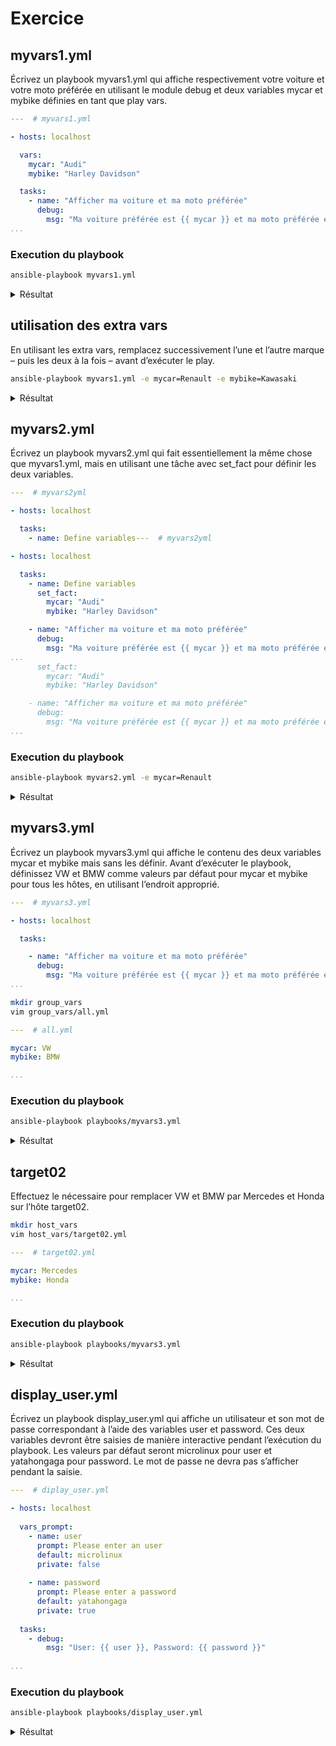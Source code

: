 # Exercice

## myvars1.yml
Écrivez un playbook myvars1.yml qui affiche respectivement votre voiture et votre moto préférée en utilisant le module debug et deux variables mycar et mybike définies en tant que play vars.
```yaml
---  # myvars1.yml

- hosts: localhost

  vars:
    mycar: "Audi"
    mybike: "Harley Davidson"

  tasks:
    - name: "Afficher ma voiture et ma moto préférée"
      debug:
        msg: "Ma voiture préférée est {{ mycar }} et ma moto préférée est {{ mybike }}"
...
```

### Execution du playbook
```bash
ansible-playbook myvars1.yml
```
<details>
    <summary>Résultat</summary>

    PLAY [localhost] *****************************************************************************************************************************************************************************

    TASK [Gathering Facts] ***********************************************************************************************************************************************************************
    ok: [localhost]

    TASK [Afficher ma voiture et ma moto préférée] ***********************************************************************************************************************************************
    ok: [localhost] => {
        "msg": "Ma voiture préférée est Audi et ma moto préférée est Harley Davidson"
    }

    PLAY RECAP ***********************************************************************************************************************************************************************************
    localhost                  : ok=2    changed=0    unreachable=0    failed=0    skipped=0    rescued=0    ignored=0   

</details>

## utilisation des extra vars
En utilisant les extra vars, remplacez successivement l’une et l’autre marque – puis les deux à la fois – avant d’exécuter le play.
```bash
ansible-playbook myvars1.yml -e mycar=Renault -e mybike=Kawasaki
```
<details>
    <summary>Résultat</summary>

    PLAY [localhost] *****************************************************************************************************************************************************************************

    TASK [Gathering Facts] ***********************************************************************************************************************************************************************
    ok: [localhost]

    TASK [Afficher ma voiture et ma moto préférée] ***********************************************************************************************************************************************
    ok: [localhost] => {
        "msg": "Ma voiture préférée est Renault et ma moto préférée est Kawasaki"
    }

    PLAY RECAP ***********************************************************************************************************************************************************************************
    localhost                  : ok=2    changed=0    unreachable=0    failed=0    skipped=0    rescued=0    ignored=0
</details>

## myvars2.yml
Écrivez un playbook myvars2.yml qui fait essentiellement la même chose que myvars1.yml, mais en utilisant une tâche avec set_fact pour définir les deux variables.
```yaml
---  # myvars2yml

- hosts: localhost

  tasks:
    - name: Define variables---  # myvars2yml

- hosts: localhost

  tasks:
    - name: Define variables
      set_fact:
        mycar: "Audi"
        mybike: "Harley Davidson"

    - name: "Afficher ma voiture et ma moto préférée"
      debug:
        msg: "Ma voiture préférée est {{ mycar }} et ma moto préférée est {{ mybike }}"
...
      set_fact:
        mycar: "Audi"
        mybike: "Harley Davidson"

    - name: "Afficher ma voiture et ma moto préférée"
      debug:
        msg: "Ma voiture préférée est {{ mycar }} et ma moto préférée est {{ mybike }}"
...
```
### Execution du playbook
```bash
ansible-playbook myvars2.yml -e mycar=Renault
```
<details>
    <summary>Résultat</summary>

    PLAY [localhost] *****************************************************************************************************************************************************************************

    TASK [Gathering Facts] ***********************************************************************************************************************************************************************
    ok: [localhost]

    TASK [Define variables] **********************************************************************************************************************************************************************
    ok: [localhost]

    TASK [Afficher ma voiture et ma moto préférée] ***********************************************************************************************************************************************
    ok: [localhost] => {
        "msg": "Ma voiture préférée est Renault et ma moto préférée est Harley Davidson"
    }

    PLAY RECAP ***********************************************************************************************************************************************************************************
    localhost                  : ok=3    changed=0    unreachable=0    failed=0    skipped=0    rescued=0    ignored=0   

</details>

## myvars3.yml
Écrivez un playbook myvars3.yml qui affiche le contenu des deux variables mycar et mybike mais sans les définir. Avant d’exécuter le playbook, définissez VW et BMW comme valeurs par défaut pour mycar et mybike pour tous les hôtes, en utilisant l’endroit approprié.
```yaml
---  # myvars3.yml

- hosts: localhost

  tasks:

    - name: "Afficher ma voiture et ma moto préférée"
      debug:
        msg: "Ma voiture préférée est {{ mycar }} et ma moto préférée est {{ mybike }}"
...
```
```bash
mkdir group_vars
vim group_vars/all.yml
```
```yaml
---  # all.yml

mycar: VW
mybike: BMW

...
```
### Execution du playbook
```bash
ansible-playbook playbooks/myvars3.yml
```
<details>
    <summary>Résultat</summary>

    PLAY [localhost] *****************************************************************************************************************************************************************************

    TASK [Gathering Facts] ***********************************************************************************************************************************************************************
    ok: [localhost]

    TASK [Afficher ma voiture et ma moto préférée] ***********************************************************************************************************************************************
    ok: [localhost] => {
        "msg": "Ma voiture préférée est VW et ma moto préférée est BMW"
    }

    PLAY RECAP ***********************************************************************************************************************************************************************************
    localhost                  : ok=2    changed=0    unreachable=0    failed=0    skipped=0    rescued=0    ignored=0   
</details>

## target02
Effectuez le nécessaire pour remplacer VW et BMW par Mercedes et Honda sur l’hôte target02.
```bash
mkdir host_vars
vim host_vars/target02.yml
```
```yaml
---  # target02.yml

mycar: Mercedes
mybike: Honda

...
```
### Execution du playbook
```bash
ansible-playbook playbooks/myvars3.yml
```
<details>
    <summary>Résultat</summary>

    PLAY [localhost] *****************************************************************************************************************************************************************************

    TASK [Gathering Facts] ***********************************************************************************************************************************************************************
    ok: [localhost]

    TASK [Afficher ma voiture et ma moto préférée] ***********************************************************************************************************************************************
    ok: [localhost] => {
        "msg": "Ma voiture préférée est Mercedes et ma moto préférée est Honda"
    }

    PLAY RECAP ***********************************************************************************************************************************************************************************
    localhost                  : ok=2    changed=0    unreachable=0    failed=0    skipped=0    rescued=0    ignored=0
</details>

## display_user.yml
Écrivez un playbook display_user.yml qui affiche un utilisateur et son mot de passe correspondant à l’aide des variables user et password. Ces deux variables devront être saisies de manière interactive pendant l’exécution du playbook. Les valeurs par défaut seront microlinux pour user et yatahongaga pour password. Le mot de passe ne devra pas s’afficher pendant la saisie.
```yaml
---  # diplay_user.yml

- hosts: localhost
  
  vars_prompt:
    - name: user
      prompt: Please enter an user
      default: microlinux
      private: false
        
    - name: password
      prompt: Please enter a password
      default: yatahongaga
      private: true
        
  tasks:
    - debug:
        msg: "User: {{ user }}, Password: {{ password }}"
        
...
```
### Execution du playbook
```bash
ansible-playbook playbooks/display_user.yml
```
<details>
    <summary>Résultat</summary>

    Please enter an user [microlinux]: user
    Please enter a password [yatahongaga]: 

    PLAY [localhost] *****************************************************************************************************************************************************************************

    TASK [Gathering Facts] ***********************************************************************************************************************************************************************
    ok: [localhost]

    TASK [debug] *********************************************************************************************************************************************************************************
    ok: [localhost] => {
        "msg": "User: user, Password:  azer"
    }

    PLAY RECAP ***********************************************************************************************************************************************************************************
    localhost                  : ok=2    changed=0    unreachable=0    failed=0    skipped=0    rescued=0    ignored=0   

</details>

